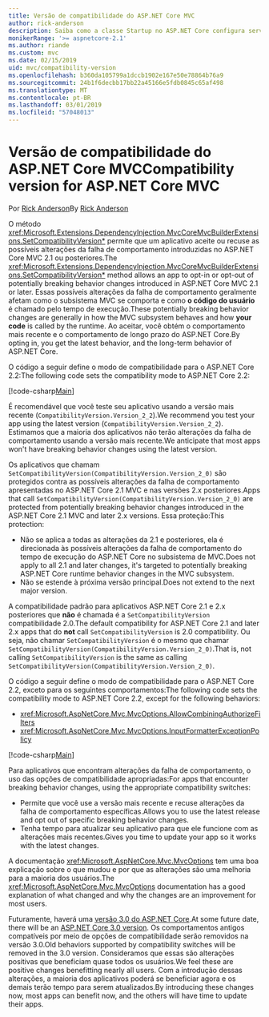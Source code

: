 ```yaml
---
title: Versão de compatibilidade do ASP.NET Core MVC
author: rick-anderson
description: Saiba como a classe Startup no ASP.NET Core configura serviços e o pipeline de solicitação do aplicativo.
monikerRange: '>= aspnetcore-2.1'
ms.author: riande
ms.custom: mvc
ms.date: 02/15/2019
uid: mvc/compatibility-version
ms.openlocfilehash: b360da105799a1dccb1902e167e50e78864b76a9
ms.sourcegitcommit: 24b1f6decbb17bb22a45166e5fdb0845c65af498
ms.translationtype: MT
ms.contentlocale: pt-BR
ms.lasthandoff: 03/01/2019
ms.locfileid: "57048013"
---
```

# <a name="compatibility-version-for-aspnet-core-mvc"></a><span data-ttu-id="b0201-103">Versão de compatibilidade do ASP.NET Core MVC</span><span class="sxs-lookup"><span data-stu-id="b0201-103">Compatibility version for ASP.NET Core MVC</span></span>

<span data-ttu-id="b0201-104">Por [Rick Anderson](https://twitter.com/RickAndMSFT)</span><span class="sxs-lookup"><span data-stu-id="b0201-104">By [Rick Anderson](https://twitter.com/RickAndMSFT)</span></span>

<span data-ttu-id="b0201-105">O método <xref:Microsoft.Extensions.DependencyInjection.MvcCoreMvcBuilderExtensions.SetCompatibilityVersion*> permite que um aplicativo aceite ou recuse as possíveis alterações da falha de comportamento introduzidas no ASP.NET Core MVC 2.1 ou posteriores.</span><span class="sxs-lookup"><span data-stu-id="b0201-105">The <xref:Microsoft.Extensions.DependencyInjection.MvcCoreMvcBuilderExtensions.SetCompatibilityVersion*> method allows an app to opt-in or opt-out of potentially breaking behavior changes introduced in ASP.NET Core MVC 2.1 or later.</span></span> <span data-ttu-id="b0201-106">Essas possíveis alterações da falha de comportamento geralmente afetam como o subsistema MVC se comporta e como **o código do usuário** é chamado pelo tempo de execução.</span><span class="sxs-lookup"><span data-stu-id="b0201-106">These potentially breaking behavior changes are generally in how the MVC subsystem behaves and how **your code** is called by the runtime.</span></span> <span data-ttu-id="b0201-107">Ao aceitar, você obtém o comportamento mais recente e o comportamento de longo prazo do ASP.NET Core.</span><span class="sxs-lookup"><span data-stu-id="b0201-107">By opting in, you get the latest behavior, and the long-term behavior of ASP.NET Core.</span></span>

<span data-ttu-id="b0201-108">O código a seguir define o modo de compatibilidade para o ASP.NET Core 2.2:</span><span class="sxs-lookup"><span data-stu-id="b0201-108">The following code sets the compatibility mode to ASP.NET Core 2.2:</span></span>

[!code-csharp[Main](compatibility-version/samples/2.x/CompatibilityVersionSample/Startup.cs?name=snippet1)]

<span data-ttu-id="b0201-109">É recomendável que você teste seu aplicativo usando a versão mais recente (`CompatibilityVersion.Version_2_2`).</span><span class="sxs-lookup"><span data-stu-id="b0201-109">We recommend you test your app using the latest version (`CompatibilityVersion.Version_2_2`).</span></span> <span data-ttu-id="b0201-110">Estimamos que a maioria dos aplicativos não terão alterações da falha de comportamento usando a versão mais recente.</span><span class="sxs-lookup"><span data-stu-id="b0201-110">We anticipate that most apps won't have breaking behavior changes using the latest version.</span></span>

<span data-ttu-id="b0201-111">Os aplicativos que chamam `SetCompatibilityVersion(CompatibilityVersion.Version_2_0)` são protegidos contra as possíveis alterações da falha de comportamento apresentadas no ASP.NET Core 2.1 MVC e nas versões 2.x posteriores.</span><span class="sxs-lookup"><span data-stu-id="b0201-111">Apps that call `SetCompatibilityVersion(CompatibilityVersion.Version_2_0)` are protected from potentially breaking behavior changes introduced in the ASP.NET Core 2.1 MVC and later 2.x versions.</span></span> <span data-ttu-id="b0201-112">Essa proteção:</span><span class="sxs-lookup"><span data-stu-id="b0201-112">This protection:</span></span>

* <span data-ttu-id="b0201-113">Não se aplica a todas as alterações da 2.1 e posteriores, ela é direcionada às possíveis alterações da falha de comportamento do tempo de execução do ASP.NET Core no subsistema de MVC.</span><span class="sxs-lookup"><span data-stu-id="b0201-113">Does not apply to all 2.1 and later changes, it's targeted to potentially breaking ASP.NET Core runtime behavior changes in the MVC subsystem.</span></span>
* <span data-ttu-id="b0201-114">Não se estende à próxima versão principal.</span><span class="sxs-lookup"><span data-stu-id="b0201-114">Does not extend to the next major version.</span></span>

<span data-ttu-id="b0201-115">A compatibilidade padrão para aplicativos ASP.NET Core 2.1 e 2.x posteriores que **não** é chamada é a `SetCompatibilityVersion` compatibilidade 2.0.</span><span class="sxs-lookup"><span data-stu-id="b0201-115">The default compatibility for ASP.NET Core 2.1 and later 2.x apps that do **not** call `SetCompatibilityVersion` is 2.0 compatibility.</span></span> <span data-ttu-id="b0201-116">Ou seja, não chamar `SetCompatibilityVersion` é o mesmo que chamar `SetCompatibilityVersion(CompatibilityVersion.Version_2_0)`.</span><span class="sxs-lookup"><span data-stu-id="b0201-116">That is, not calling `SetCompatibilityVersion` is the same as calling `SetCompatibilityVersion(CompatibilityVersion.Version_2_0)`.</span></span>

<span data-ttu-id="b0201-117">O código a seguir define o modo de compatibilidade para o ASP.NET Core 2.2, exceto para os seguintes comportamentos:</span><span class="sxs-lookup"><span data-stu-id="b0201-117">The following code sets the compatibility mode to ASP.NET Core 2.2, except for the following behaviors:</span></span>

* <xref:Microsoft.AspNetCore.Mvc.MvcOptions.AllowCombiningAuthorizeFilters>
* <xref:Microsoft.AspNetCore.Mvc.MvcOptions.InputFormatterExceptionPolicy>

[!code-csharp[Main](compatibility-version/samples/2.x/CompatibilityVersionSample/Startup2.cs?name=snippet1)]

<span data-ttu-id="b0201-118">Para aplicativos que encontram alterações da falha de comportamento, o uso das opções de compatibilidade apropriadas:</span><span class="sxs-lookup"><span data-stu-id="b0201-118">For apps that encounter breaking behavior changes, using the appropriate compatibility switches:</span></span>

* <span data-ttu-id="b0201-119">Permite que você use a versão mais recente e recuse alterações da falha de comportamento específicas.</span><span class="sxs-lookup"><span data-stu-id="b0201-119">Allows you to use the latest release and opt out of specific breaking behavior changes.</span></span>
* <span data-ttu-id="b0201-120">Tenha tempo para atualizar seu aplicativo para que ele funcione com as alterações mais recentes.</span><span class="sxs-lookup"><span data-stu-id="b0201-120">Gives you time to update your app so it works with the latest changes.</span></span>

<span data-ttu-id="b0201-121">A documentação <xref:Microsoft.AspNetCore.Mvc.MvcOptions> tem uma boa explicação sobre o que mudou e por que as alterações são uma melhoria para a maioria dos usuários.</span><span class="sxs-lookup"><span data-stu-id="b0201-121">The <xref:Microsoft.AspNetCore.Mvc.MvcOptions> documentation has a good explanation of what changed and why the changes are an improvement for most users.</span></span>

<span data-ttu-id="b0201-122">Futuramente, haverá uma [versão 3.0 do ASP.NET Core](https://github.com/aspnet/Home/wiki/Roadmap).</span><span class="sxs-lookup"><span data-stu-id="b0201-122">At some future date, there will be an [ASP.NET Core 3.0 version](https://github.com/aspnet/Home/wiki/Roadmap).</span></span> <span data-ttu-id="b0201-123">Os comportamentos antigos compatíveis por meio de opções de compatibilidade serão removidos na versão 3.0.</span><span class="sxs-lookup"><span data-stu-id="b0201-123">Old behaviors supported by compatibility switches will be removed in the 3.0 version.</span></span> <span data-ttu-id="b0201-124">Consideramos que essas são alterações positivas que beneficiam quase todos os usuários.</span><span class="sxs-lookup"><span data-stu-id="b0201-124">We feel these are positive changes benefitting nearly all users.</span></span> <span data-ttu-id="b0201-125">Com a introdução dessas alterações, a maioria dos aplicativos poderá se beneficiar agora e os demais terão tempo para serem atualizados.</span><span class="sxs-lookup"><span data-stu-id="b0201-125">By introducing these changes now, most apps can benefit now, and the others will have time to update their apps.</span></span>
